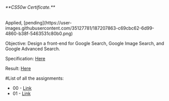 <h6>**CS50w Certificate.**</h6> 
Applied, [pending](https://user-images.githubusercontent.com/35127781/187207863-c69cbc62-6d99-4860-b38f-5463531c80b0.png)


Objective: Design a front-end for Google Search, Google Image Search, and Google Advanced Search.

Specification: [Here](https://cs50.harvard.edu/web/2020/projects/0/search/)

Result: [Here](https://asgherali.github.io/Project0/)


#List of all the assignments:
- 00 - [Link](https://github.com/AsgherAli/Project0)
- 01 - [Link](https://github.com/AsgherAli/Project1)
